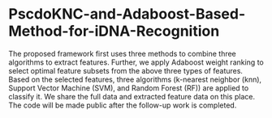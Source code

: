 # PscdoKNC-and-Adaboost-Based-Method-for-iDNA-Recognition
The proposed framework first uses three methods to combine three algorithms to extract features. Further, we apply Adaboost weight ranking to select optimal feature subsets from the above three types of features. Based on the selected features, three algorithms (k-nearest neighbor (knn), Support Vector Machine (SVM), and Random Forest (RF)) are applied to classify it.
We share the full data and extracted feature data on this place.
The code will be made public after the follow-up work is completed.
